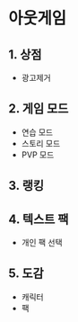 # 아웃게임
## 1. 상점
  - 광고제거

## 2. 게임 모드
  - 연습 모드
  - 스토리 모드
  - PVP 모드

## 3. 랭킹

## 4. 텍스트 팩
  - 개인 팩 선택

## 5. 도감
  - 캐릭터
  - 팩
